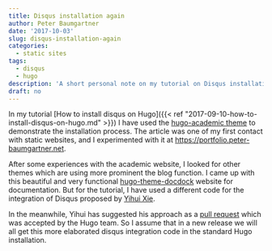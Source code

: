 ```yaml
---
title: Disqus installation again
author: Peter Baumgartner
date: '2017-10-03'
slug: disqus-installation-again
categories:
  - static sites
tags:
  - disqus
  - hugo
description: 'A short personal note on my tutorial on Disqus installation: I have used for my screenshots, not this `docdock` but the hugo-academic theme. I have changed from `docdock` to `hugo-academic` and now (2017-05-31) I am back at `docdock` again. I will explain the reason for this twofold change in one of my next blog post. I am also planning to update text and screenshots to the new blogdown versions.'
draft: no
---
```


In my tutorial [How to install disqus on Hugo]({{< ref "2017-09-10-how-to-install-disqus-on-hugo.md" >}}) I have used the [hugo-academic theme](https://github.com/gcushen/hugo-academic) to demonstrate the installation process. The article was one of my first contact with static websites, and I experimented with it at https://portfolio.peter-baumgartner.net. 

After some experiences with the academic website, I looked for other themes which are using more prominent the blog function. I came up with this beautiful and very functional [hugo-theme-docdock](https://github.com/vjeantet/hugo-theme-docdock) website for documentation. But for the tutorial, I have used a different code for the integration of Disqus proposed by [Yihui Xie](https://support.rbind.io/2017/04/25/yihui-website/).

In the meanwhile, Yihui has suggested his approach as a [pull request](https://github.com/gohugoio/hugo/pull/3639) which was accepted by the Hugo team. So I assume that in a new release we will all get this more elaborated disqus integration code in the standard Hugo installation.
